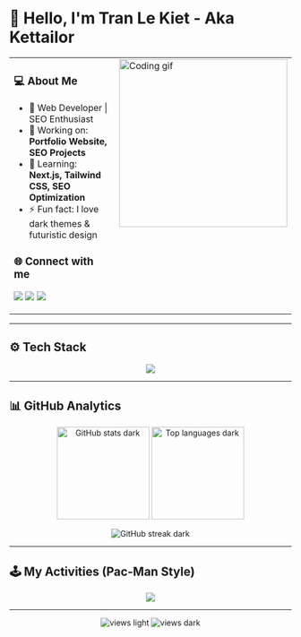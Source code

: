 # 👋 Hello, I'm Tran Le Kiet - Aka Kettailor

<div align="center">

<table>
<tr>
<td valign="top" width="55%">

<h3>💻 About Me</h3>

- 🚀 Web Developer | SEO Enthusiast  
- 🎯 Working on: **Portfolio Website, SEO Projects**  
- 🌱 Learning: **Next.js, Tailwind CSS, SEO Optimization**  
- ⚡ Fun fact: I love dark themes & futuristic design  

<h3>🌐 Connect with me</h3>
<p>
  <a href="mailto:lekiet2409@gmail.com"><img src="https://img.shields.io/badge/Gmail-ff4c4c?style=for-the-badge&logo=gmail&logoColor=white" /></a>
  <a href="https://www.linkedin.com/in/KetTailor2409/"><img src="https://img.shields.io/badge/LinkedIn-0077B5?style=for-the-badge&logo=linkedin&logoColor=white" /></a>
  <a href="https://portfolio-KetTailor.vercel.app/"><img src="https://img.shields.io/badge/Portfolio-6f42c1?style=for-the-badge&logo=firefox&logoColor=white" /></a>
</p>

</td>
<td valign="top" width="45%">

<img src="https://media.giphy.com/media/836HiJc7pgzy8iNXCn/giphy.gif" width="300" alt="Coding gif"/>

</td>
</tr>
</table>

</div>

---

## ⚙️ Tech Stack  

<p align="center">
  <img src="https://skillicons.dev/icons?i=html,css,js,ts,react,nextjs,nodejs,tailwind,git,github,vscode,figma" />
</p>

---

## 📊 GitHub Analytics  

<p align="center">

<!-- Dark mode -->
<img src="https://github-readme-stats.vercel.app/api?username=Kettailor&show_icons=true&theme=radical&hide_border=true&bg_color=0D1117&title_color=00FFFF&icon_color=00FFFF#gh-dark-mode-only" height="165" alt="GitHub stats dark"/>
<img src="https://github-readme-stats.vercel.app/api/top-langs/?username=Kettailor&layout=compact&theme=radical&hide_border=true&bg_color=0D1117&title_color=00FFFF#gh-dark-mode-only" height="165" alt="Top languages dark"/>

</p>

<p align="center">

<!-- Dark mode streak -->
<img src="https://github-readme-streak-stats.herokuapp.com/?user=Kettailor&theme=radical&hide_border=true&background=0D1117&ring=00FFFF&fire=00FFFF&currStreakLabel=00FFFF#gh-dark-mode-only" alt="GitHub streak dark"/>

</p>

---

## 🕹️ My Activities (Pac-Man Style)

<div align="center">
  <img src="https://raw.githubusercontent.com/Kettailor/Kettailor/output/pacman.svg" />
</div>

---

<p align="center">
  <img src="https://komarev.com/ghpvc/?username=Kettailor&label=Profile%20Views&color=blue&style=flat-square#gh-light-mode-only" alt="views light"/>
  <img src="https://komarev.com/ghpvc/?username=Kettailor&label=Profile%20Views&color=00FFFF&style=flat-square#gh-dark-mode-only" alt="views dark"/>
</p>
